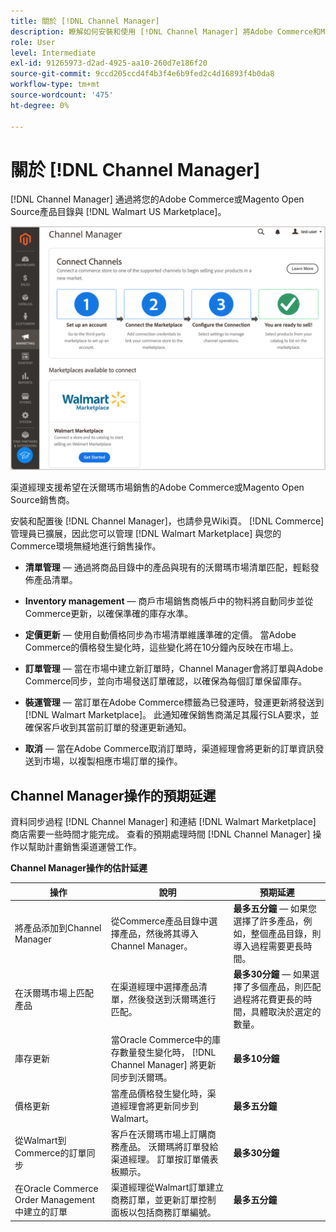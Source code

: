 ```yaml
---
title: 關於 [!DNL Channel Manager]
description: 瞭解如何安裝和使用 [!DNL Channel Manager] 將Adobe Commerce和Magento Open Source商店與第三方市場整合，並建立銷售渠道，從您的商務管理員無縫地管理市場清單、定價、庫存和銷售。
role: User
level: Intermediate
exl-id: 91265973-d2ad-4925-aa10-260d7e186f20
source-git-commit: 9ccd205ccd4f4b3f4e6b9fed2c4d16893f4b0da8
workflow-type: tm+mt
source-wordcount: '475'
ht-degree: 0%

---
```



# 關於 [!DNL Channel Manager]

[!DNL Channel Manager] 通過將您的Adobe Commerce或Magento Open Source產品目錄與 [!DNL Walmart US Marketplace]。

![[!DNL Channel Manager] 擴展管理員視圖](assets/channel-manager-home.png)

渠道經理支援希望在沃爾瑪市場銷售的Adobe Commerce或Magento Open Source銷售商。

安裝和配置後 [!DNL Channel Manager]，也請參見Wiki頁。 [!DNL Commerce] 管理員已擴展，因此您可以管理 [!DNL Walmart Marketplace] 與您的Commerce環境無縫地進行銷售操作。

* **清單管理** — 通過將商品目錄中的產品與現有的沃爾瑪市場清單匹配，輕鬆發佈產品清單。

* **Inventory management** — 商戶市場銷售商帳戶中的物料將自動同步並從Commerce更新，以確保準確的庫存水準。

* **定價更新** — 使用自動價格同步為市場清單維護準確的定價。 當Adobe Commerce的價格發生變化時，這些變化將在10分鐘內反映在市場上。

* **訂單管理** — 當在市場中建立新訂單時，Channel Manager會將訂單與Adobe Commerce同步，並向市場發送訂單確認，以確保為每個訂單保留庫存。

* **裝運管理** — 當訂單在Adobe Commerce標籤為已發運時，發運更新將發送到 [!DNL Walmart Marketplace]。 此通知確保銷售商滿足其履行SLA要求，並確保客戶收到其當前訂單的發運更新通知。

* **取消** — 當在Adobe Commerce取消訂單時，渠道經理會將更新的訂單資訊發送到市場，以複製相應市場訂單的操作。

## Channel Manager操作的預期延遲

資料同步過程 [!DNL Channel Manager] 和連結 [!DNL Walmart Marketplace] 商店需要一些時間才能完成。 查看的預期處理時間 [!DNL Channel Manager] 操作以幫助計畫銷售渠道運營工作。

**Channel Manager操作的估計延遲**

| **操作** | **說明** | **預期延遲** |
|--------------------------------------------|-----------------------------------------------------------------------------------------------------------------------------------------------|------------------------------------------------------------------------------------------------------------------------------|
| 將產品添加到Channel Manager | 從Commerce產品目錄中選擇產品，然後將其導入Channel Manager。 | **最多五分鐘** — 如果您選擇了許多產品，例如，整個產品目錄，則導入過程需要更長時間。 |
| 在沃爾瑪市場上匹配產品 | 在渠道經理中選擇產品清單，然後發送到沃爾瑪進行匹配。 | **最多30分鐘** — 如果選擇了多個產品，則匹配過程將花費更長的時間，具體取決於選定的數量。 |
| 庫存更新 | 當Oracle Commerce中的庫存數量發生變化時， [!DNL Channel Manager] 將更新同步到沃爾瑪。 | **最多10分鐘** |
| 價格更新 | 當產品價格發生變化時，渠道經理會將更新同步到Walmart。 | **最多五分鐘** |
| 從Walmart到Commerce的訂單同步 | 客戶在沃爾瑪市場上訂購商務產品。 沃爾瑪將訂單發給渠道經理。 訂單按訂單儀表板顯示。 | **最多30分鐘** |
| 在Oracle Commerce Order Management中建立的訂單 | 渠道經理從Walmart訂單建立商務訂單，並更新訂單控制面板以包括商務訂單編號。 | **最多五分鐘** |

